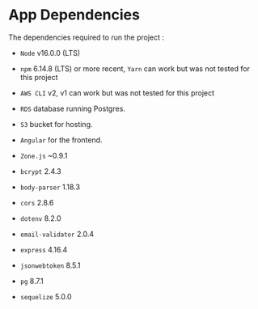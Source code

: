 # App Dependencies

The dependencies required to run the project :

- `Node` v16.0.0 (LTS) 

- `npm` 6.14.8 (LTS) or more recent, `Yarn` can work but was not tested for this project

- `AWS CLI` v2, v1 can work but was not tested for this project

- `RDS` database running Postgres.

- `S3` bucket for hosting.

- `Angular` for the frontend.

- `Zone.js` ~0.9.1

- `bcrypt` 2.4.3

- `body-parser` 1.18.3

- `cors` 2.8.6

- `dotenv` 8.2.0

- `email-validator` 2.0.4

- `express` 4.16.4

- `jsonwebtoken` 8.5.1

- `pg` 8.7.1

- `sequelize` 5.0.0